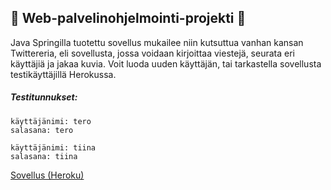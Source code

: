 ## :electric_plug: Web-palvelinohjelmointi-projekti :penguin:

Java Springilla tuotettu sovellus mukailee niin kutsuttua vanhan kansan Twittereria, eli sovellusta, jossa voidaan kirjoittaa viestejä, seurata eri käyttäjiä ja jakaa kuvia.
Voit luoda uuden käyttäjän, tai tarkastella sovellusta testikäyttäjillä Herokussa.

##### Testitunnukset:

``` 
käyttäjänimi: tero
salasana: tero 
 ``` 
  
 ``` 
 käyttäjänimi: tiina
 salasana: tiina 
 ``` 


[Sovellus (Heroku)](https://blooming-coast-08625.herokuapp.com/login) 

